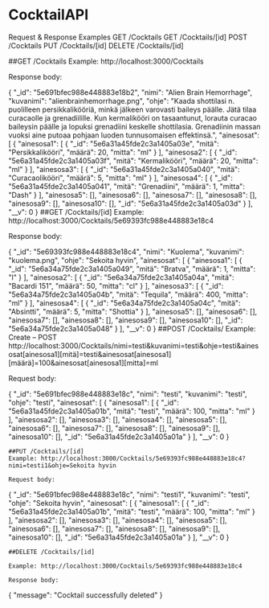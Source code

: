# CocktailAPI
Request & Response Examples
GET /Cocktails
GET /Cocktails/[id]
POST /Cocktails
PUT /Cocktails/[id]
DELETE /Cocktails/[id]

##GET /Cocktails
Example: http://localhost:3000/Cocktails

Response body:

{
        "_id": "5e691bfec988e448883e18b2",
        "nimi": "Alien Brain Hemorrhage",
        "kuvanimi": "alienbrainhemorrhage.png",
        "ohje": "Kaada shottilasi n. puolilleen persikkalikööriä, minkä jälkeen varovasti baileys päälle. Jätä tilaa curacaolle ja grenadiilille. Kun kermalikööri on tasaantunut, lorauta curacao baileysin päälle ja lopuksi grenadiini keskelle shottilasia. Grenadiinin massan vuoksi aine putoaa pohjaan luoden tunnusomaisen effektinsä.",
        "ainesosat": [
            {
                "ainesosa1": [
                    {
                        "_id": "5e6a31a45fde2c3a1405a03e",
                        "mitä": "Persikkalikööri",
                        "määrä": 20,
                        "mitta": "ml"
                    }
                ],
                "ainesosa2": [
                    {
                        "_id": "5e6a31a45fde2c3a1405a03f",
                        "mitä": "Kermalikööri",
                        "määrä": 20,
                        "mitta": "ml"
                    }
                ],
                "ainesosa3": [
                    {
                        "_id": "5e6a31a45fde2c3a1405a040",
                        "mitä": "Curacaolikööri",
                        "määrä": 5,
                        "mitta": "ml"
                    }
                ],
                "ainesosa4": [
                    {
                        "_id": "5e6a31a45fde2c3a1405a041",
                        "mitä": "Grenadiini",
                        "määrä": 1,
                        "mitta": "Dash"
                    }
                ],
                "ainesosa5": [],
                "ainesosa6": [],
                "ainesosa7": [],
                "ainesosa8": [],
                "ainesosa9": [],
                "ainesosa10": [],
                "_id": "5e6a31a45fde2c3a1405a03d"
            }
        ],
        "__v": 0
    }
##GET /Cocktails/[id]
Example: http://localhost:3000/Cocktails/5e69393fc988e448883e18c4

Response body:

{
    "_id": "5e69393fc988e448883e18c4",
    "nimi": "Kuolema",
    "kuvanimi": "kuolema.png",
    "ohje": "Sekoita hyvin",
    "ainesosat": [
        {
            "ainesosa1": [
                {
                    "_id": "5e6a34a75fde2c3a1405a049",
                    "mitä": "Bratva",
                    "määrä": 1,
                    "mitta": "l"
                }
            ],
            "ainesosa2": [
                {
                    "_id": "5e6a34a75fde2c3a1405a04a",
                    "mitä": "Bacardi 151",
                    "määrä": 50,
                    "mitta": "cl"
                }
            ],
            "ainesosa3": [
                {
                    "_id": "5e6a34a75fde2c3a1405a04b",
                    "mitä": "Tequila",
                    "määrä": 400,
                    "mitta": "ml"
                }
            ],
            "ainesosa4": [
                {
                    "_id": "5e6a34a75fde2c3a1405a04c",
                    "mitä": "Absintti",
                    "määrä": 5,
                    "mitta": "Shottia"
                }
            ],
            "ainesosa5": [],
            "ainesosa6": [],
            "ainesosa7": [],
            "ainesosa8": [],
            "ainesosa9": [],
            "ainesosa10": [],
            "_id": "5e6a34a75fde2c3a1405a048"
        }
    ],
    "__v": 0
}
##POST /Cocktails/
Example: Create – POST http://localhost:3000/Cocktails/nimi=testi&kuvanimi=testi&ohje=testi&ainesosat[ainesosa1][mitä]=testi&ainesosat[ainesosa1][määrä]=100&ainesosat[ainesosa1][mitta]=ml

Request body:

{
        "_id": "5e691bfec988e448883e18c",
        "nimi": "testi",
        "kuvanimi": "testi",
        "ohje": "testi",
        "ainesosat": [
            {
                "ainesosa1": [
                    {
                        "_id": "5e6a31a45fde2c3a1405a01b",
                        "mitä": "testi",
                        "määrä": 100,
                        "mitta": "ml"
                    }
                ],
                "ainesosa2": [],
                "ainesosa3": [],
                "ainesosa4": [],
                "ainesosa5": [],
                "ainesosa6": [],
                "ainesosa7": [],
                "ainesosa8": [],
                "ainesosa9": [],
                "ainesosa10": [],
                "_id": "5e6a31a45fde2c3a1405a01a"
            }
        ],
        "__v": 0
    }
    
    ##PUT /Cocktails/[id]
    Example: http://localhost:3000/Cocktails/5e69393fc988e448883e18c4?nimi=testi1&ohje=Sekoita hyvin
    
    Request body:

{
        "_id": "5e691bfec988e448883e18c",
        "nimi": "testi1",
        "kuvanimi": "testi",
        "ohje": "Sekoita hyvin",
        "ainesosat": [
            {
                "ainesosa1": [
                    {
                        "_id": "5e6a31a45fde2c3a1405a01b",
                        "mitä": "testi",
                        "määrä": 100,
                        "mitta": "ml"
                    }
                ],
                "ainesosa2": [],
                "ainesosa3": [],
                "ainesosa4": [],
                "ainesosa5": [],
                "ainesosa6": [],
                "ainesosa7": [],
                "ainesosa8": [],
                "ainesosa9": [],
                "ainesosa10": [],
                "_id": "5e6a31a45fde2c3a1405a01a"
            }
        ],
        "__v": 0
    }
    
    ##DELETE /Cocktails/[id]
    
    Example: http://localhost:3000/Cocktails/5e69393fc988e448883e18c4
    
    Response body:

{
    "message": "Cocktail successfully deleted"
}
    

    
